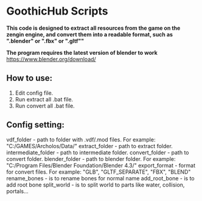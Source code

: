 # GoothicHub Scripts

**This code is designed to extract all resources from the game on the zengin engine,
and convert them into a readable format, such as ".blender" or ".fbx" or ".gltf""**

**The program requires the latest version of blender to work**
https://www.blender.org/download/

## How to use:
1. Edit config file.
2. Run extract all .bat file.
3. Run convert all .bat file.

## Config setting:
vdf_folder - path to folder with .vdf/.mod files. For example: "C:/GAMES/Archolos/Data/"
extract_folder - path to extract folder.
intermediate_folder - path to intermediate folder.
convert_folder - path to convert folder.
blender_folder - path to blender folder. For example: "C:/Program Files/Blender Foundation/Blender 4.3/"
export_format - format for convert files. For example: "GLB", "GLTF_SEPARATE", "FBX", "BLEND"
rename_bones - is to rename bones for normal name
add_root_bone - is to add root bone
split_world - is to split world to parts like water, collision, portals...